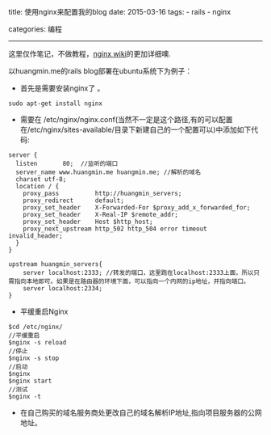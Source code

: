 title: 使用nginx来配置我的blog
date: 2015-03-16
tags: 
    - rails
    - nginx

categories: 编程

---

这里仅作笔记，不做教程，[nginx wiki](http://wiki.ubuntu.org.cn/Nginx)的更加详细噢.
<!--more-->  

以huangmin.me的rails blog部署在ubuntu系统下为例子：

- 首先是需要安装nginx了 。

```
sudo apt-get install nginx
```

- 需要在 /etc/nginx/nginx.conf(当然不一定是这个路径,有的可以配置在/etc/nginx/sites-available/目录下新建自己的一个配置可以)中添加如下代码:

```
server {
  listen       80;  //监听的端口
  server_name www.huangmin.me huangmin.me; //解析的域名
  charset utf-8;
  location / { 
    proxy_pass          http://huangmin_servers;
    proxy_redirect      default;
    proxy_set_header    X-Forwarded-For $proxy_add_x_forwarded_for;
    proxy_set_header    X-Real-IP $remote_addr;
    proxy_set_header    Host $http_host;
    proxy_next_upstream http_502 http_504 error timeout invalid_header;
  }
}

upstream huangmin_servers{
    server localhost:2333; //转发的端口，这里跑在localhost:2333上面，所以只需指向本地即可。如果是在路由器的环境下面，可以指向一个内网的ip地址，并指向端口。
    server localhost:2334;
}
```

- 平缓重启Nginx

```
$cd /etc/nginx/
//平缓重启
$nginx -s reload
//停止
$nginx -s stop 
//启动
$nginx
$nginx start
//测试 
$nginx -t 
```

- 在自己购买的域名服务商处更改自己的域名解析IP地址,指向项目服务器的公网地址。

